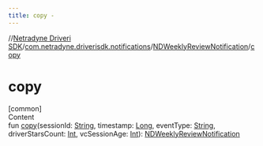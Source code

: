 ```yaml
---
title: copy -
---
```

//[Netradyne Driveri SDK](../../index.md)/[com.netradyne.driverisdk.notifications](../index.md)/[NDWeeklyReviewNotification](index.md)/[copy](copy.md)



# copy  
[common]  
Content  
fun [copy](copy.md)(sessionId: [String](https://kotlinlang.org/api/latest/jvm/stdlib/kotlin/-string/index.html), timestamp: [Long](https://kotlinlang.org/api/latest/jvm/stdlib/kotlin/-long/index.html), eventType: [String](https://kotlinlang.org/api/latest/jvm/stdlib/kotlin/-string/index.html), driverStarsCount: [Int](https://kotlinlang.org/api/latest/jvm/stdlib/kotlin/-int/index.html), vcSessionAge: [Int](https://kotlinlang.org/api/latest/jvm/stdlib/kotlin/-int/index.html)): [NDWeeklyReviewNotification](index.md)  



